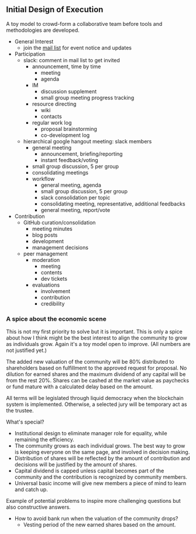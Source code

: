 ## Initial Design of Execution

A toy model to crowd-form a collaborative team before tools and methodologies are developed.


- General Interest
    - join the [mail list](https://forms.gle/pnVim3XRBUrbn54FA) for event notice and updates
- Participation
    - slack: comment in mail list to get invited
        - announcement, time by time
            - meeting
            - agenda
        - IM
            - discussion supplement
            - small group meeting progress tracking
        - resource directing
            - wiki
            - contacts
        - regular work log
            - proposal brainstorming
            - co-development log
    - hierarchical google hangout meeting: slack members
        - general meeting
            - announcement, briefing/reporting
            - instant feedback/voting
        - small group discussion, 5 per group
        - consolidating meetings
        - workflow
            - general meeting, agenda
            - small group discussion, 5 per group
            - slack consolidation per topic
            - consolidating meeting, representative, additional feedbacks
            - general meeting, report/vote
- Contribution
    - GitHub curation/consolidation
        - meeting minutes
        - blog posts
        - development
        - management decisions
    - peer management
        - moderation
            - meeting
            - contents
            - dev tickets
        - evaluations
            - involvement
            - contribution
            - credibility


### A spice about the economic scene

This is not my first priority to solve but it is important. This is only a spice about how I think might be the best interest to align the community to grow as individuals grow. Again it's a toy model open to improve. (All numbers are not justified yet.)

The added new valuation of the community will be 80% distributed to shareholders based on fulfillment to the approved request for proposal. No dilution for earned shares and the maximum dividend of any capital will be from the rest 20%. Shares can be cashed at the market value as paychecks or fund mature with a calculated delay based on the amount. 

All terms will be legislated through liquid democracy when the blockchain system is implemented. Otherwise, a selected jury will be temporary act as the trustee. 


What's special?

- Institutional design to eliminate manager role for equality, while remaining the efficiency. 
- The community grows as each individual grows. The best way to grow is keeping everyone on the same page, and involved in decision making.
- Distribution of shares will be reflected by the amount of contribution and decisions will be justified by the amount of shares. 
- Capital dividend is capped unless capital becomes part of the community and the contribution is recognized by community members.
- Universal basic income will give new members a piece of mind to learn and catch up.


Example of potential problems to inspire more challenging questions but also constructive answers.

- How to avoid bank run when the valuation of the community drops?
    - Vesting period of the new earned shares based on the amount. 

